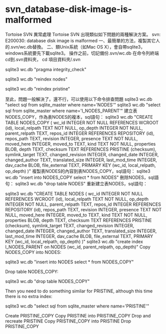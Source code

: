# svn_database-disk-image-is-malformed
Tortoise SVN 異常處理
Tortoise SVN 出現類似如下問題的兩種解決方案。
svn: E200030: database disk image is malformed
一、最簡單的方法，複製其它人的.svn/wc.db替換。
二、類Unix系統（如Mac OS X），會自帶sqlite3，windows系統要先下載sqlite3。
操作之前，切記備份.svn/wc.db
在命令列終端cd到.svn資料夾，
cd 項目資料夾/.svn

sqlite3 wc.db "pragma integrity_check"

sqlite3 wc.db "reindex nodes"

sqlite3 wc.db "reindex pristine"


至此，問題一般解決了。還不行，可以使用以下命令排查問題
sqlite3 wc.db "select sql from sqlite_master where name='NODES'"
sqlite3 wc.db "select sql from sqlite_master where name='I_NODES_PARENT'"
建立表NODES_COPY，作為表NODES的複本，sql語句：
sqlite3
 wc.db "CREATE TABLE NODES_COPY ( wc_id INTEGER NOT NULL REFERENCES 
WCROOT (id), local_relpath TEXT NOT NULL, op_depth INTEGER NOT NULL, 
parent_relpath TEXT, repos_id INTEGER REFERENCES REPOSITORY (id), 
repos_path TEXT, revision INTEGER, presence TEXT NOT NULL, moved_here 
INTEGER, moved_to TEXT, kind TEXT NOT NULL, properties BLOB, depth TEXT,
 checksum TEXT REFERENCES PRISTINE (checksum), symlink_target TEXT, 
changed_revision INTEGER, changed_date INTEGER, changed_author TEXT, 
translated_size INTEGER, last_mod_time INTEGER, dav_cache BLOB, 
file_external TEXT, PRIMARY KEY (wc_id, local_relpath, op_depth) )"
複製表NODES的內容到表NODES_COPY，sql語句：
sqlite3 wc.db "insert into NODES_COPY select * from NODES"
刪除NODES，sql語句：
sqlite3 wc.db "drop table NODES"
重新建立表NODES，sql語句：

sqlite3 wc.db "CREATE TABLE NODES ( 
wc_id INTEGER NOT NULL REFERENCES WCROOT (id), local_relpath TEXT NOT 
NULL, op_depth INTEGER NOT NULL, parent_relpath TEXT, repos_id INTEGER 
REFERENCES REPOSITORY (id), repos_path TEXT, revision INTEGER, presence 
TEXT NOT NULL, moved_here INTEGER, moved_to TEXT, kind TEXT NOT NULL, 
properties BLOB, depth TEXT, checksum TEXT REFERENCES PRISTINE 
(checksum), symlink_target TEXT, changed_revision INTEGER, changed_date 
INTEGER, changed_author TEXT, translated_size INTEGER, last_mod_time 
INTEGER, dav_cache BLOB, file_external TEXT, PRIMARY KEY (wc_id, 
local_relpath, op_depth) )"
sqlite3 wc.db "create index I_NODES_PARENT on NODES (wc_id, parent_relpath, op_depth)"
Copy NODES_COPY into NODES:

sqlite3 wc.db "insert into NODES select * from NODES_COPY"

Drop table NODES_COPY:

sqlite3 wc.db "drop table NODES_COPY"

Then you need to do something similar for PRISTINE, although this time
there is no extra index:

sqlite3 wc.db "select sql from sqlite_master where name='PRISTINE'"

Create PRISTINE_COPY
Copy PRISTINE into PRISTINE_COPY
Drop and recreate PRISTINE
Copy PRISTINE_COPY into PRISTINE
Drop PRISTINE_COPY
